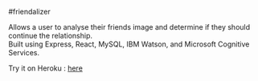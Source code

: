 #friendalizer

Allows a user to analyse their friends image and determine if they should continue the relationship.  
Built using Express, React, MySQL, IBM Watson, and Microsoft Cognitive Services.

Try it on Heroku : <a href="https://secret-sands-39091.herokuapp.com/">here</a>
